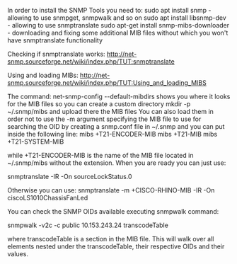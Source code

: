 In order to install the SNMP Tools you need to: 
 sudo apt install snmp - allowing to use snmpget, snmpwalk and so on
 sudo apt install libsnmp-dev - allowing to use snmptranslate
 sudo apt-get install snmp-mibs-downloader - downloading and fixing some additional MIB files without which you won't have snmptranslate functionality
 
 Checking if snmptranslate works:
 http://net-snmp.sourceforge.net/wiki/index.php/TUT:snmptranslate
 
 Using and loading MIBs:
 http://net-snmp.sourceforge.net/wiki/index.php/TUT:Using_and_loading_MIBS
 
The command: net-snmp-config --default-mibdirs shows you where it looks for the MIB files
so you can create a custom directory mkdir -p ~/.snmp/mibs and upload there the MIB files
You can also load them in order not to use the -m argument specifying the MIB file to use for searching the OID by creating a snmp.conf file in ~/.snmp
and you can put inside the following line: 
mibs +T21-ENCODER-MIB
mibs +T21-MIB
mibs +T21-SYSTEM-MIB

while +T21-ENCODER-MIB is the name of the MIB file located in ~/.snmp/mibs without the extension. When you are ready you can just use: 

snmptranslate -IR -On sourceLockStatus.0

Otherwise you can use:
snmptranslate -m +CISCO-RHINO-MIB -IR -On ciscoLS1010ChassisFanLed

You can check the SNMP OIDs available executing snmpwalk command: 

snmpwalk -v2c -c public 10.153.243.24 transcodeTable

where transcodeTable is a section in the MIB file. This will walk over all elements nested under the transcodeTable, their respective OIDs and their values. 

